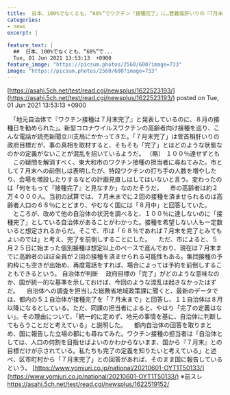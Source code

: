 ```yaml
---
title:  日本、100%でなくとも、“68%”でワクチン『接種完了』に…菅義偉肝いりの『7月末完了』達成へ　総務省「“完了”の定義ない」★4  
categories:
- news
excerpt: |
  
feature_text: |
  ##  日本、100%でなくとも、“68%”で...
  Tue, 01 Jun 2021 13:53:13  +0900
feature_image: "https://picsum.photos/2560/600?image=733"
image: "https://picsum.photos/2560/600?image=733"
---
```


[https://asahi.5ch.net/test/read.cgi/newsplus/1622523193/](https://asahi.5ch.net/test/read.cgi/newsplus/1622523193/)
posted on Tue, 01 Jun 2021 13:53:13  +0900

<!--more-->

　「地元自治体で『ワクチン接種は７月末完了』と発表しているのに、８月の接種日を勧められた」。新型コロナウイルスワクチンの高齢者向け接種を巡り、こんな電話が読売新聞立川支局にかかってきた。「７月末完了」は菅首相肝いりの政府目標だが、事の真相を取材すると、そもそも「完了」とはどのような状態なのかの定義がないことが混乱を招いているようだ。 （略） １００％達せずとも 　この疑問を解消すべく、東大和市のワクチン接種の担当者に尋ねてみた。市として７月末への前倒しは表明したが、特段ワクチンの打ち手の人数を増やしたり、会場を増設したりするなどの計画見直しはしてはいないと言う。変わったのは「何をもって『接種完了』と見なすか」なのだそうだ。 　市の高齢者は約２万４０００人。当初の試算では、７月末までに２回の接種を済ませられるのは高齢者人口の６８％にとどまり、やむなく国には「８月中」と回答していた。 　ところが、改めて他の自治体の状況を調べると、１００％に達しないのに「接種完了」としている自治体があることがわかった。接種を希望しない人も一定数いると想定されるからだ。そこで、市は「６８％であれば７月末を完了とみてもよいのでは」と考え、完了を前倒しすることにした。 　ただ、市によると、５月２５日に始まった個別接種は想定以上のペースで進んでおり、現在は７月末までに高齢者のほぼ全員が２回の接種を済ませられる可能性もある。集団接種の予約枠にも空きが出始め、再度電話をすれば、場合によっては予約を前倒しすることもできるという。 自治体が判断 　政府目標の「完了」がどのような意味なのか、国が統一的な基準を示しておけば、今回のような混乱は起きなかったはずだ。 　自治体への調査を担当した総務省地域政策課に聞くと、最新のデータでは、都内の５１自治体が接種完了を「７月末まで」と回答し、１１自治体は８月以降になるとしている。ただ、同課の担当者によると、やはり「完了の定義はない」。その理由について、「統一的に定めず、地元の事情を基に、自治体に判断してもらうことだと考えている」と説明した。 　都内自治体の回答を取りまとめ、国に報告した立場の都にも尋ねてみた。ワクチン接種の担当者は「自治体としては、人口の何割を目指せばよいのかわからないまま、国から『７月末』との目標だけが示されている。私たちも完了の定義を知りたいと考えている」と述べ、区市町村から「７月末完了」との回答があれば、そのまま国に報告しているという。 [https://www.yomiuri.co.jp/national/20210601-OYT1T50133/](https://www.yomiuri.co.jp/national/20210601-OYT1T50133/) ※前スレ https://asahi.5ch.net/test/read.cgi/newsplus/1622519152/
